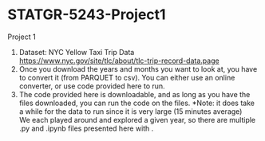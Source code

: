 # STATGR-5243-Project1
Project 1 
1. Dataset: NYC Yellow Taxi Trip Data https://www.nyc.gov/site/tlc/about/tlc-trip-record-data.page
2. Once you download the years and months you want to look at, you have to convert it (from PARQUET to csv). You can either use an online converter, or use code provided here to run.
3. The code provided here is downloadable, and as long as you have the files downloaded, you can run the code on the files. *Note: it does take a while for the data to run since it is very large (15 minutes average)   
We each played around and explored a given year, so there are multiple .py and .ipynb files presented here with . 
